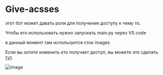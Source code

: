 # Give-acsses

этот бот может давать роли для получение доступу к чему то.

Чтобы его использовать нужно запускать main.py через VS code

в данный момент там используется сток images

Если вы хотите изменить кто получает доступ, вы можете это сделать [тут](https://teachablemachine.withgoogle.com/train/image/).

![image](https://github.com/Frozn11/Give-acsses/assets/49820118/da970668-8b3e-405f-905d-34fd3a8bc9df)


